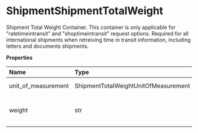 # ShipmentShipmentTotalWeight

Shipment Total Weight Container. This container is only applicable for "ratetimeintransit" and "shoptimeintransit" request options. Required for all international shipments when retreiving time in transit information, including letters and documents shipments.

**Properties**

| Name                | Type                                 | Required | Description                                            |
| :------------------ | :----------------------------------- | :------- | :----------------------------------------------------- |
| unit_of_measurement | ShipmentTotalWeightUnitOfMeasurement | ✅       | UnitOfMeasurement Container.                           |
| weight              | str                                  | ✅       | Non-zero total weight of all packages in the shipment. |

<!-- This file was generated by liblab | https://liblab.com/ -->
